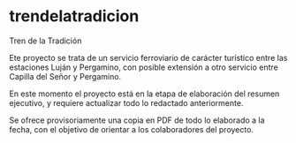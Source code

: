 # trendelatradicion
Tren de la Tradición

Ete proyecto se trata de un servicio ferroviario de carácter turístico entre
las estaciones Luján y Pergamino, con posible extensión a otro servicio entre
Capilla del Señor y Pergamino.

En este momento el proyecto está en la etapa de elaboración del resumen
ejecutivo, y requiere actualizar todo lo redactado anteriormente.

Se ofrece provisoriamente una copia en PDF de todo lo elaborado a la fecha,
con el objetivo de orientar a los colaboradores del proyecto.
